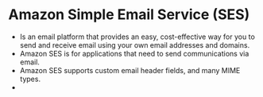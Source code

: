 # Amazon Simple Email Service (SES)
- Is an email platform that provides an easy, cost-effective way for you to send and receive email using your own email addresses and domains.
- Amazon SES is for applications that need to send communications via email. 
- Amazon SES supports custom email header fields, and many MIME types.
- 
